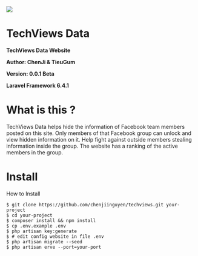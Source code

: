 <img src="https://i.imgur.com/aLYSrzD.png">

# TechViews Data

**TechViews Data Website** 

**Author: ChenJi & TieuGum**

**Version: 0.0.1 Beta**

**Laravel Framework 6.4.1**

# What is this ?

TechViews Data helps hide the information of Facebook team members posted on this site. Only members of that Facebook group can unlock and view hidden information on it. Help fight against outside members stealing information inside the group. The website has a ranking of the active members in the group.


# Install
How to Install
```
$ git clone https://github.com/chenjiinguyen/techviews.git your-project
$ cd your-project
$ composer install && npm install
$ cp .env.example .env
$ php artisan key:generate
$ # edit config website in file .env
$ php artisan migrate --seed
$ php artisan erve --port=your-port
```
